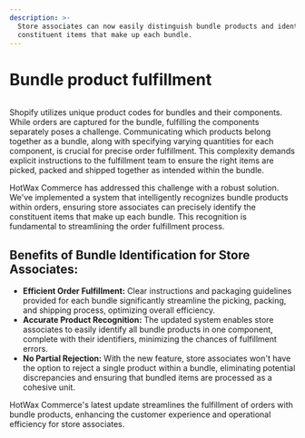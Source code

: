 ```yaml
---
description: >-
  Store associates can now easily distinguish bundle products and identify the
  constituent items that make up each bundle.
---
```


# Bundle product fulfillment

<figure><img src="https://www.hotwax.co/hubfs/Bundle%20products-1.png" alt=""><figcaption></figcaption></figure>

Shopify utilizes unique product codes for bundles and their components. While orders are captured for the bundle, fulfilling the components separately poses a challenge. Communicating which products belong together as a bundle, along with specifying varying quantities for each component, is crucial for precise order fulfillment. This complexity demands explicit instructions to the fulfillment team to ensure the right items are picked, packed and shipped together as intended within the bundle.

HotWax Commerce has addressed this challenge with a robust solution. We've implemented a system that intelligently recognizes bundle products within orders, ensuring store associates can precisely identify the constituent items that make up each bundle. This recognition is fundamental to streamlining the order fulfillment process.

## Benefits of Bundle Identification for Store Associates:

* **Efficient Order Fulfillment:** Clear instructions and packaging guidelines provided for each bundle significantly streamline the picking, packing, and shipping process, optimizing overall efficiency.
* **Accurate Product Recognition:** The updated system enables store associates to easily identify all bundle products in one component, complete with their identifiers, minimizing the chances of fulfillment errors.
* **No Partial Rejection:** With the new feature, store associates won't have the option to reject a single product within a bundle, eliminating potential discrepancies and ensuring that bundled items are processed as a cohesive unit.

HotWax Commerce's latest update streamlines the fulfillment of orders with bundle products, enhancing the customer experience and operational efficiency for store associates.
